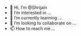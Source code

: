 - 👋 Hi, I’m @Shrijain
- 👀 I’m interested in ...
- 🌱 I’m currently learning ...
- 💞️ I’m looking to collaborate on ...
- 📫 How to reach me ...

<!---
Shrijain/Shrijain is a ✨ special ✨ repository because its `README.md` (this file) appears on your GitHub profile.
You can click the Preview link to take a look at your changes.
--->
